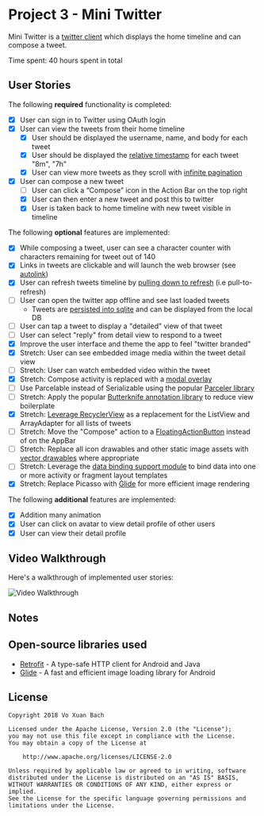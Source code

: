 # Project 3 - Mini Twitter

Mini Twitter is a [twitter client](https://apps.twitter.com/) which displays the home timeline and can compose a tweet.

Time spent: 40 hours spent in total

## User Stories

The following **required** functionality is completed:

* [x] User can sign in to Twitter using OAuth login
* [x] User can view the tweets from their home timeline
	* [x] User should be displayed the username, name, and body for each tweet
	* [x] User should be displayed the [relative timestamp](https://gist.github.com/nesquena/f786232f5ef72f6e10a7) for each tweet "8m", "7h"
	* [x] User can view more tweets as they scroll with [infinite pagination](http://guides.codepath.com/android/Endless-Scrolling-with-AdapterViews-and-RecyclerView)
* [x] User can compose a new tweet
	* [ ] User can click a “Compose” icon in the Action Bar on the top right
	* [x] User can then enter a new tweet and post this to twitter
	* [x] User is taken back to home timeline with new tweet visible in timeline

The following **optional** features are implemented:
* [x] While composing a tweet, user can see a character counter with characters remaining for tweet out of 140
* [x] Links in tweets are clickable and will launch the web browser (see [autolink](http://guides.codepath.com/android/Working-with-the-TextView#autolinking-urls))
* [x] User can refresh tweets timeline by [pulling down to refresh](http://guides.codepath.com/android/Implementing-Pull-to-Refresh-Guide) (i.e pull-to-refresh)
* [ ] User can open the twitter app offline and see last loaded tweets
	- Tweets are [persisted into sqlite](http://guides.codepath.com/android/ActiveAndroid-Guide) and can be displayed from the local DB
* [ ] User can tap a tweet to display a "detailed" view of that tweet 
* [ ] User can select "reply" from detail view to respond to a tweet
* [x] Improve the user interface and theme the app to feel "twitter branded"
* [x] Stretch: User can see embedded image media within the tweet detail view
* [ ] Stretch: User can watch embedded video within the tweet
* [x] Stretch: Compose activity is replaced with a [modal overlay](http://guides.codepath.com/android/Using-DialogFragment)
* [ ] Use Parcelable instead of Serializable using the popular [Parceler library](http://guides.codepath.com/android/Using-Parceler)
* [ ] Stretch: Apply the popular [Butterknife annotation library](http://guides.codepath.com/android/Reducing-View-Boilerplate-with-Butterknife) to reduce view boilerplate
* [x] Stretch: [Leverage RecyclerView](http://guides.codepath.com/android/Using-the-RecyclerView) as a replacement for the ListView and ArrayAdapter for all lists of tweets
* [ ] Stretch: Move the "Compose" action to a [FloatingActionButton](https://guides.codepath.com/android/Floating-Action-Buttons) instead of on the AppBar
* [ ] Stretch: Replace all icon drawables and other static image assets with [vector drawables](http://guides.codepath.com/android/Drawables#vector-drawables) where appropriate
* [ ] Stretch: Leverage the [data binding support module](http://guides.codepath.com/android/Applying-Data-Binding-for-Views) to bind data into one or more activity or fragment layout templates
* [x] Stretch: Replace Picasso with [Glide](http://inthecheesefactory.com/blog/get-to-know-glide-recommended-by-google/en) for more efficient image rendering

The following **additional** features are implemented:

* [x] Addition many animation
* [x] User can click on avatar to view detail profile of other users
* [x] User can view their detail profile 

## Video Walkthrough

Here's a walkthrough of implemented user stories:

<img src='' title='Video Walkthrough' width='' alt='Video Walkthrough' />

## Notes

## Open-source libraries used

- [Retrofit](http://square.github.io/retrofit/) - A type-safe HTTP client for Android and Java
- [Glide](https://github.com/bumptech/glide) - A fast and efficient image loading library for Android

## License

    Copyright 2018 Vo Xuan Bach

    Licensed under the Apache License, Version 2.0 (the "License");
    you may not use this file except in compliance with the License.
    You may obtain a copy of the License at

        http://www.apache.org/licenses/LICENSE-2.0

    Unless required by applicable law or agreed to in writing, software
    distributed under the License is distributed on an "AS IS" BASIS,
    WITHOUT WARRANTIES OR CONDITIONS OF ANY KIND, either express or implied.
    See the License for the specific language governing permissions and
    limitations under the License.